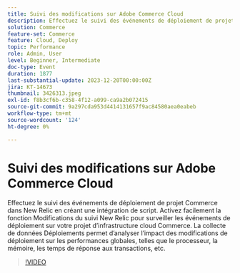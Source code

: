 ```yaml
---
title: Suivi des modifications sur Adobe Commerce Cloud
description: Effectuez le suivi des événements de déploiement de projet Commerce dans New Relic en créant une intégration de script. Activez facilement la fonction Modifications du suivi New Relic pour surveiller les événements de déploiement sur votre projet d’infrastructure cloud Commerce. La collecte de données Déploiements permet d’analyser l’impact des modifications de déploiement sur les performances globales, telles que le processeur, la mémoire, les temps de réponse aux transactions, etc.
solution: Commerce
feature-set: Commerce
feature: Cloud, Deploy
topic: Performance
role: Admin, User
level: Beginner, Intermediate
doc-type: Event
duration: 1877
last-substantial-update: 2023-12-20T00:00:00Z
jira: KT-14673
thumbnail: 3426313.jpeg
exl-id: f8b3cf6b-c358-4f12-a099-ca9a2b072415
source-git-commit: 9a297cda953d4414131657f9ac84580aea0eabeb
workflow-type: tm+mt
source-wordcount: '124'
ht-degree: 0%

---
```


# Suivi des modifications sur Adobe Commerce Cloud

Effectuez le suivi des événements de déploiement de projet Commerce dans New Relic en créant une intégration de script. Activez facilement la fonction Modifications du suivi New Relic pour surveiller les événements de déploiement sur votre projet d’infrastructure cloud Commerce. La collecte de données Déploiements permet d’analyser l’impact des modifications de déploiement sur les performances globales, telles que le processeur, la mémoire, les temps de réponse aux transactions, etc.

>[!VIDEO](https://video.tv.adobe.com/v/3456444/?learn=on&captions=fre_fr)

